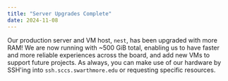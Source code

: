 ```yaml
---
title: "Server Upgrades Complete"
date: 2024-11-08
---
```


Our production server and VM host, `nest`, has been upgraded with more RAM! We are now running with ~500 GiB total, enabling us to 
have faster and more reliable experiences across the board, and add new VMs to support future projects. As always, you can make use 
of our hardware by SSH'ing into `ssh.sccs.swarthmore.edu` or requesting specific resources.
